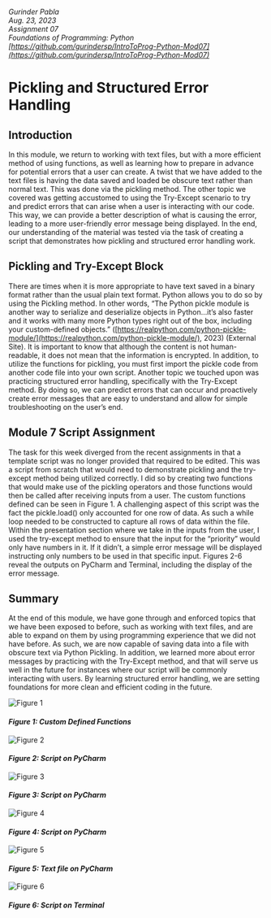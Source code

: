 *Gurinder Pabla*  
*Aug. 23, 2023*  
*Assignment 07*  
*Foundations of Programming: Python*  
*[https://github.com/gurindersp/IntroToProg-Python-Mod07](https://github.com/gurindersp/IntroToProg-Python-Mod07)*

# Pickling and Structured Error Handling

## Introduction
In this module, we return to working with text files, but with a more efficient method of using functions, as well as learning how to prepare in advance for potential errors that a user can create. A twist that we have added to the text files is having the data saved and loaded be obscure text rather than normal text. This was done via the pickling method. The other topic we covered was getting accustomed to using the Try-Except scenario to try and predict errors that can arise when a user is interacting with our code. This way, we can provide a better description of what is causing the error, leading to a more user-friendly error message being displayed. In the end, our understanding of the material was tested via the task of creating a script that demonstrates how pickling and structured error handling work.

## Pickling and Try-Except Block
There are times when it is more appropriate to have text saved in a binary format rather than the usual plain text format. Python allows you to do so by using the Pickling method. In other words, “The Python pickle module is another way to serialize and deserialize objects in Python…it’s also faster and it works with many more Python types right out of the box, including your custom-defined objects.” ([https://realpython.com/python-pickle-module/](https://realpython.com/python-pickle-module/), 2023) (External Site). It is important to know that although the content is not human-readable, it does not mean that the information is encrypted. In addition, to utilize the functions for pickling, you must first import the pickle code from another code file into your own script. Another topic we touched upon was practicing structured error handling, specifically with the Try-Except method. By doing so, we can predict errors that can occur and proactively create error messages that are easy to understand and allow for simple troubleshooting on the user’s end.

## Module 7 Script Assignment
The task for this week diverged from the recent assignments in that a template script was no longer provided that required to be edited. This was a script from scratch that would need to demonstrate pickling and the try-except method being utilized correctly. I did so by creating two functions that would make use of the pickling operators and those functions would then be called after receiving inputs from a user. The custom functions defined can be seen in Figure 1. A challenging aspect of this script was the fact the pickle.load() only accounted for one row of data. As such a while loop needed to be constructed to capture all rows of data within the file. Within the presentation section where we take in the inputs from the user, I used the try-except method to ensure that the input for the “priority” would only have numbers in it. If it didn’t, a simple error message will be displayed instructing only numbers to be used in that specific input. Figures 2-6 reveal the outputs on PyCharm and Terminal, including the display of the error message.

## Summary
At the end of this module, we have gone through and enforced topics that we have been exposed to before, such as working with text files, and are able to expand on them by using programming experience that we did not have before. As such, we are now capable of saving data into a file with obscure text via Python Pickling. In addition, we learned more about error messages by practicing with the Try-Except method, and that will serve us well in the future for instances where our script will be commonly interacting with users. By learning structured error handling, we are setting foundations for more clean and efficient coding in the future.  

![Figure 1](https://gurindersp.github.io/IntroToProg-Python-Mod07/Picture1.png "Figure 1")
#### *Figure 1: Custom Defined Functions*             

![Figure 2](https://gurindersp.github.io/IntroToProg-Python-Mod07/Picture2.png "Figure 2")
#### *Figure 2: Script on PyCharm*  

![Figure 3](https://gurindersp.github.io/IntroToProg-Python-Mod07/Picture3.png "Figure 3")
#### *Figure 3: Script on PyCharm*  

![Figure 4](https://gurindersp.github.io/IntroToProg-Python-Mod07/Picture4.png "Figure 4")
#### *Figure 4: Script on PyCharm*  

![Figure 5](https://gurindersp.github.io/IntroToProg-Python-Mod07/Picture5.png "Figure 5")
#### *Figure 5: Text file on PyCharm*  

![Figure 6](https://gurindersp.github.io/IntroToProg-Python-Mod07/Picture6.png "Figure 6")
#### *Figure 6: Script on Terminal*  








